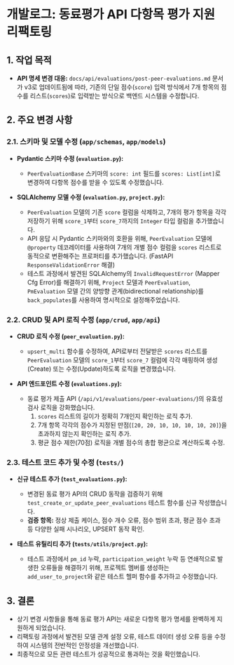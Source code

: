 # 개발로그: 동료평가 API 다항목 평가 지원 리팩토링

## 1. 작업 목적

- **API 명세 변경 대응:** `docs/api/evaluations/post-peer-evaluations.md` 문서가 v3로 업데이트됨에 따라, 기존의 단일 점수(`score`) 입력 방식에서 7개 항목의 점수를 리스트(`scores`)로 입력받는 방식으로 백엔드 시스템을 수정합니다.

## 2. 주요 변경 사항

### 2.1. 스키마 및 모델 수정 (`app/schemas`, `app/models`)

- **Pydantic 스키마 수정 (`evaluation.py`):**
  - `PeerEvaluationBase` 스키마의 `score: int` 필드를 `scores: List[int]`로 변경하여 다항목 점수를 받을 수 있도록 수정했습니다.

- **SQLAlchemy 모델 수정 (`evaluation.py`, `project.py`):**
  - `PeerEvaluation` 모델의 기존 `score` 컬럼을 삭제하고, 7개의 평가 항목을 각각 저장하기 위해 `score_1`부터 `score_7`까지의 `Integer` 타입 컬럼을 추가했습니다.
  - API 응답 시 Pydantic 스키마와의 호환을 위해, `PeerEvaluation` 모델에 `@property` 데코레이터를 사용하여 7개의 개별 점수 컬럼을 `scores` 리스트로 동적으로 변환해주는 프로퍼티를 추가했습니다. (FastAPI `ResponseValidationError` 해결)
  - 테스트 과정에서 발견된 SQLAlchemy의 `InvalidRequestError` (Mapper Cfg Error)를 해결하기 위해, `Project` 모델과 `PeerEvaluation`, `PmEvaluation` 모델 간의 양방향 관계(bidirectional relationship)를 `back_populates`를 사용하여 명시적으로 설정해주었습니다.

### 2.2. CRUD 및 API 로직 수정 (`app/crud`, `app/api`)

- **CRUD 로직 수정 (`peer_evaluation.py`):**
  - `upsert_multi` 함수를 수정하여, API로부터 전달받은 `scores` 리스트를 `PeerEvaluation` 모델의 `score_1`부터 `score_7` 컬럼에 각각 매핑하여 생성(Create) 또는 수정(Update)하도록 로직을 변경했습니다.

- **API 엔드포인트 수정 (`evaluations.py`):**
  - 동료 평가 제출 API (`/api/v1/evaluations/peer-evaluations/`)의 유효성 검사 로직을 강화했습니다.
    1.  `scores` 리스트의 길이가 정확히 7개인지 확인하는 로직 추가.
    2.  7개 항목 각각의 점수가 지정된 만점(`[20, 20, 10, 10, 10, 10, 20]`)을 초과하지 않는지 확인하는 로직 추가.
    3.  평균 점수 제한(70점) 로직을 개별 점수의 총합 평균으로 계산하도록 수정.

### 2.3. 테스트 코드 추가 및 수정 (`tests/`)

- **신규 테스트 추가 (`test_evaluations.py`):**
  - 변경된 동료 평가 API의 CRUD 동작을 검증하기 위해 `test_create_or_update_peer_evaluations` 테스트 함수를 신규 작성했습니다.
  - **검증 항목:** 정상 제출 케이스, 점수 개수 오류, 점수 범위 초과, 평균 점수 초과 등 다양한 실패 시나리오, UPSERT 동작 확인.

- **테스트 유틸리티 추가 (`tests/utils/project.py`):**
  - 테스트 과정에서 `pm_id` 누락, `participation_weight` 누락 등 연쇄적으로 발생한 오류들을 해결하기 위해, 프로젝트 멤버를 생성하는 `add_user_to_project`와 같은 테스트 헬퍼 함수를 추가하고 수정했습니다.

## 3. 결론

- 상기 변경 사항들을 통해 동료 평가 API는 새로운 다항목 평가 명세를 완벽하게 지원하게 되었습니다.
- 리팩토링 과정에서 발견된 모델 관계 설정 오류, 테스트 데이터 생성 오류 등을 수정하여 시스템의 전반적인 안정성을 개선했습니다.
- 최종적으로 모든 관련 테스트가 성공적으로 통과하는 것을 확인했습니다.
